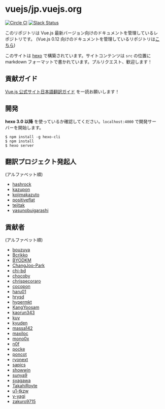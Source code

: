 # vuejs/jp.vuejs.org

[![Circle CI](https://circleci.com/gh/vuejs/jp.vuejs.org/tree/lang-ja.svg?style=svg&circle-token=833967ff387fa4a8d91a738086d5c166ea0a6f85)](https://circleci.com/gh/vuejs/jp.vuejs.org/tree/lang-ja)
[![Slack Status](https://vuejs-jp-slackin.herokuapp.com/badge.svg)](https://vuejs-jp-slackin.herokuapp.com/)

このリポジトリは Vue.js 最新バージョン向けのドキュメントを管理しているレポジトリです。
(Vue.js 0.12 向けのドキュメントを管理しているリポジトリは[こちら](https://github.com/vuejs-jp/012-jp.vuejs.org))

このサイトは [hexo](https://hexo.io/) で構築されています。サイトコンテンツは `src` の位置に markdown フォーマットで書かれています。プルリクエスト、歓迎します！

## 貢献ガイド
[Vue.js 公式サイト日本語翻訳ガイド](https://github.com/vuejs/jp.vuejs.org/blob/lang-ja/CONTRIBUTING.md) を一読お願いします！

## 開発

**hexo 3.0 以降** を使っているか確認してください。`localhost:4000` で開発サーバーを開始します。

```
$ npm install -g hexo-cli
$ npm install
$ hexo server
```

## 翻訳プロジェクト発起人
(アルファベット順)

- [hashrock](https://github.com/hashrock)
- [kazupon](https://github.com/kazupon)
- [kojimakazuto](https://github.com/kojimakazuto)
- [positiveflat](https://github.com/positiveflat)
- [tejitak](https://github.com/tejitak)
- [yasunobuigarashi](https://github.com/yasunobuigarashi)

## 貢献者
(アルファベット順)

- [bouzuya](https://github.com/bouzuya)
- [Bcrikko](https://github.com/Bcrikko)
- [BYODKM](https://github.com/BYODKM)
- [ChangJoo-Park](https://github.com/ChangJoo-Park)
- [chi-bd](https://github.com/chi-bd)
- [chocoby](https://github.com/chocoby)
- [chrispecoraro](https://github.com/chrispecoraro)
- [cocopon](https://github.com/cocopon)
- [haru01](https://github.com/haru01)
- [hrysd](https://github.com/hrysd)
- [hypermkt](https://github.com/hypermkt)
- [KangYoosam](https://github.com/KangYoosam)
- [kaorun343](https://github.com/kaorun343)
- [kuy](https://github.com/kuy)
- [kyuden](https://github.com/kyuden)
- [massa142](https://github.com/massa142)
- [maxiloc](https://github.com/maxiloc)
- [mono0x](https://github.com/mono0x)
- [n0f](https://github.com/n0f)
- [pocke](https://github.com/pocke)
- [poncot](https://github.com/poncot)
- [ryonext](https://github.com/ryonext)
- [sapics](https://github.com/sapics)
- [showwin](https://github.com/showwin)
- [sunya9](https://github.com/sunya9)
- [syagawa](https://github.com/syagawa)
- [TakahiRoyte](https://github.com/TakahiRoyte)
- [u1-tkzw](https://github.com/u1-tkzw)
- [y-yagi](https://github.com/y-yagi)
- [zakuro9715](https://github.com/zakuro9715)
